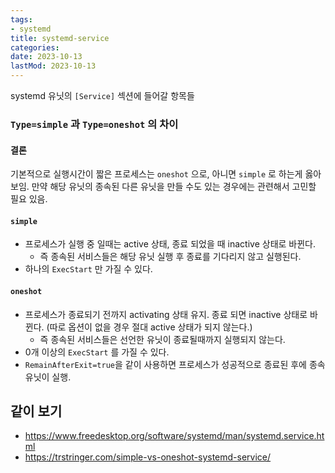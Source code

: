 ```yaml
---
tags:
- systemd
title: systemd-service
categories:
date: 2023-10-13
lastMod: 2023-10-13
---
```

systemd 유닛의 `[Service]` 섹션에 들어갈 항목들

### `Type=simple` 과 `Type=oneshot` 의 차이

#### 결론
기본적으로 실행시간이 짧은 프로세스는 `oneshot` 으로, 아니면 `simple` 로 하는게 옳아 보임. 만약 해당 유닛의 종속된 다른 유닛을 만들 수도 있는 경우에는 관련해서 고민할 필요 있음.

#### `simple`

* 프로세스가 실행 중 일때는 active 상태, 종료 되었을 때 inactive 상태로 바뀐다.
  * 즉 종속된 서비스들은 해당 유닛 실행 후 종료를 기다리지 않고 실행된다.
* 하나의 `ExecStart` 만 가질 수 있다.

#### `oneshot`

* 프로세스가 종료되기 전까지 activating 상태 유지. 종료 되면 inactive 상태로 바뀐다. (따로 옵션이 없을 경우 절대 active 상태가 되지 않는다.)
  * 즉 종속된 서비스들은 선언한 유닛이 종료될때까지 실행되지 않는다.
* 0개 이상의 `ExecStart` 를 가질 수 있다.
* `RemainAfterExit=true`을 같이 사용하면 프로세스가 성공적으로 종료된 후에 종속 유닛이 실행.

## 같이 보기
* <https://www.freedesktop.org/software/systemd/man/systemd.service.html>
* <https://trstringer.com/simple-vs-oneshot-systemd-service/>
